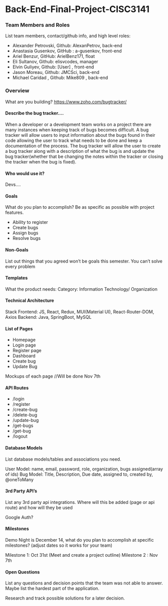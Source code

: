 # Back-End-Final-Project-CISC3141

### Team Members and Roles
List team members, contact/github info, and high level roles:
- Alexander Petrovski, Github: AlexanPetrov, back-end
- Anastasia Gusenkov, GitHub : a-gusenkov, front-end 
- Ariel Benzur, GitHub: ArielBenz171, float
- Eli Sultanov, Github: elisvcodes, manager
- Elvin Guliyev, Github: [User] , front-end
- Jason Moreau, Github: JMCSci, back-end
- Michael Caridad , Github: Mike809 , back-end

###  Overview
What are you building?
https://www.zoho.com/bugtracker/

#### Describe the bug tracker….
When a developer or a development team works on a project there are many instances when keeping track of bugs becomes difficult. A bug tracker will allow users to input information about the bugs found in their code allowing the user to track what needs to be done and keep a documentation of the process. The bug tracker will allow the user to create a bug tracker along with a description of what the bug is and update the bug tracker(whether that be changing the notes within the tracker or closing the tracker when the bug is fixed).  

#### Who would use it?
Devs….

#### Goals
What do you plan to accomplish? Be as specific as possible with project features.
- Ability to register
- Create bugs
- Assign bugs
- Resolve bugs

#### Non-Goals
List out things that you agreed won’t be goals this semester. You can’t solve every problem

#### Templates 
What the product needs:
Category: Information Technology/ Organization

#### Technical Architecture
Stack
Frontend: JS, React, Redux, MUI(Material UI), React-Router-DOM, Axios
Backend: Java, SpringBoot, MySQL
 
#### List of Pages
- Homepage
- Login page
- Register page
- Dashboard
- Create bug
- Update Bug

Mockups of each page
//Will be done Nov 7th

#### API Routes
- /login
- /register
- /create-bug
- /delete-bug
- /update-bug
- /get-bugs
- /get-bug
- /logout

#### Database Models

List database models/tables and associations you need.

User Model: name, email, password, role, organization, bugs assigned(array of ids)
Bug Model: Title, Description, Due date, assigned to, created by, @oneToMany 

#### 3rd Party API’s

List any 3rd party api integrations. Where will this be added (page or api route) and how will they be used

Google Auth?

#### Milestones
Demo Night is December 14, what do you plan to accomplish at specific milestones? (adjust dates so it works for your team)

Milestone 1: Oct 31st (Meet and create a project outline)
Milestone 2 : Nov 7th

#### Open Questions
List any questions and decision points that the team was not able to answer. Maybe list the hardest part of the application.

Research and track possible solutions for a later decision.


